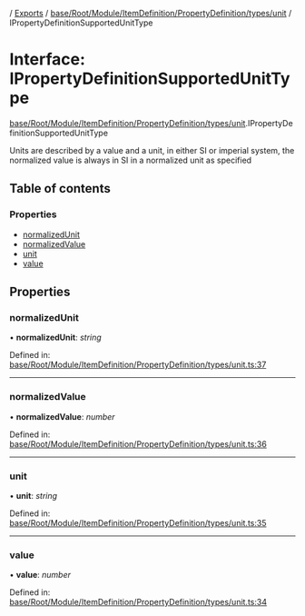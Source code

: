 [](../README.md) / [Exports](../modules.md) / [base/Root/Module/ItemDefinition/PropertyDefinition/types/unit](../modules/base_root_module_itemdefinition_propertydefinition_types_unit.md) / IPropertyDefinitionSupportedUnitType

# Interface: IPropertyDefinitionSupportedUnitType

[base/Root/Module/ItemDefinition/PropertyDefinition/types/unit](../modules/base_root_module_itemdefinition_propertydefinition_types_unit.md).IPropertyDefinitionSupportedUnitType

Units are described by a value and a unit, in either SI
or imperial system, the normalized value is always in SI
in a normalized unit as specified

## Table of contents

### Properties

- [normalizedUnit](base_root_module_itemdefinition_propertydefinition_types_unit.ipropertydefinitionsupportedunittype.md#normalizedunit)
- [normalizedValue](base_root_module_itemdefinition_propertydefinition_types_unit.ipropertydefinitionsupportedunittype.md#normalizedvalue)
- [unit](base_root_module_itemdefinition_propertydefinition_types_unit.ipropertydefinitionsupportedunittype.md#unit)
- [value](base_root_module_itemdefinition_propertydefinition_types_unit.ipropertydefinitionsupportedunittype.md#value)

## Properties

### normalizedUnit

• **normalizedUnit**: *string*

Defined in: [base/Root/Module/ItemDefinition/PropertyDefinition/types/unit.ts:37](https://github.com/onzag/itemize/blob/3efa2a4a/base/Root/Module/ItemDefinition/PropertyDefinition/types/unit.ts#L37)

___

### normalizedValue

• **normalizedValue**: *number*

Defined in: [base/Root/Module/ItemDefinition/PropertyDefinition/types/unit.ts:36](https://github.com/onzag/itemize/blob/3efa2a4a/base/Root/Module/ItemDefinition/PropertyDefinition/types/unit.ts#L36)

___

### unit

• **unit**: *string*

Defined in: [base/Root/Module/ItemDefinition/PropertyDefinition/types/unit.ts:35](https://github.com/onzag/itemize/blob/3efa2a4a/base/Root/Module/ItemDefinition/PropertyDefinition/types/unit.ts#L35)

___

### value

• **value**: *number*

Defined in: [base/Root/Module/ItemDefinition/PropertyDefinition/types/unit.ts:34](https://github.com/onzag/itemize/blob/3efa2a4a/base/Root/Module/ItemDefinition/PropertyDefinition/types/unit.ts#L34)
